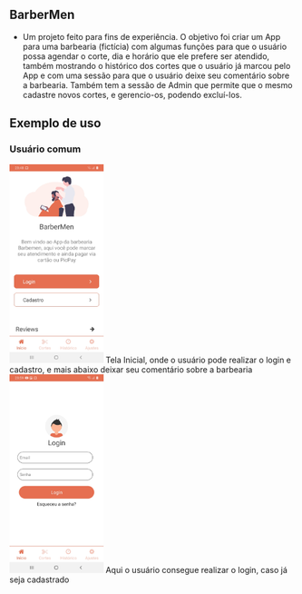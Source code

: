 ## BarberMen

  - Um projeto feito para fins de experiência. O objetivo foi criar um App para uma barbearia (fictícia) com algumas funções para que o usuário possa agendar o corte, dia e horário que ele prefere ser atendido, também mostrando o histórico dos cortes que o usuário já marcou pelo App e com uma sessão para que o usuário deixe seu comentário sobre a barbearia. Também tem a sessão de Admin que permite que o mesmo cadastre novos cortes, e gerencio-os, podendo excluí-los.
  
## Exemplo de uso

  ### Usuário comum
  <img src="src/assets/img/HomeScreen.jpeg" height="350px"/>
  Tela Inicial, onde o usuário pode realizar o login e cadastro, e mais abaixo deixar seu comentário sobre a barbearia
  
  
  
  <img src="src/assets/img/Login.jpeg" height="350px"/>
  Aqui o usuário consegue realizar o login, caso já seja cadastrado
  

